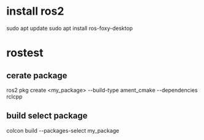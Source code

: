 # install ros2
sudo apt update
sudo apt install ros-foxy-desktop

# rostest
## cerate package
ros2 pkg create <my_package> --build-type ament_cmake --dependencies rclcpp 

## build select package
colcon build --packages-select my_package
